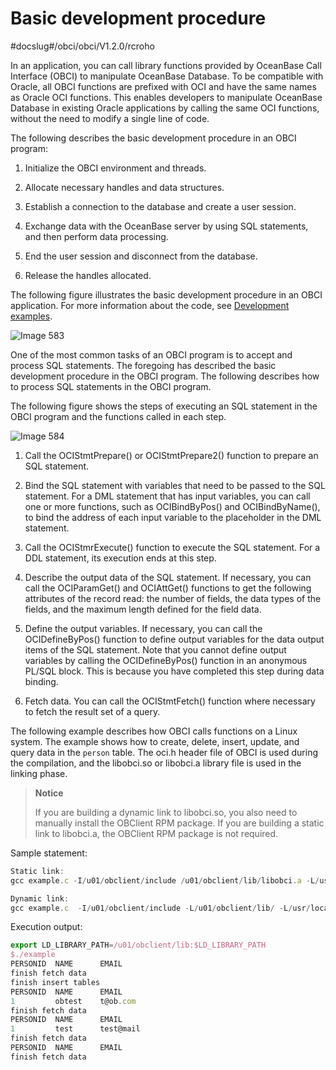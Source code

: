 # Basic development procedure

#docslug#/obci/obci/V1.2.0/rcroho

In an application, you can call library functions provided by OceanBase Call Interface (OBCI) to manipulate OceanBase Database. To be compatible with Oracle, all OBCI functions are prefixed with OCI and have the same names as Oracle OCI functions. This enables developers to manipulate OceanBase Database in existing Oracle applications by calling the same OCI functions, without the need to modify a single line of code.

The following describes the basic development procedure in an OBCI program:

1. Initialize the OBCI environment and threads.

2. Allocate necessary handles and data structures.

3. Establish a connection to the database and create a user session.

4. Exchange data with the OceanBase server by using SQL statements, and then perform data processing.

5. End the user session and disconnect from the database.

6. Release the handles allocated.

The following figure illustrates the basic development procedure in an OBCI application. For more information about the code, see [Development examples](../5.developer-guide/2.development-example.md).

![Image 583](https://help-static-aliyun-doc.aliyuncs.com/assets/img/en-US/6466669161/p269772.png)

One of the most common tasks of an OBCI program is to accept and process SQL statements. The foregoing has described the basic development procedure in the OBCI program. The following describes how to process SQL statements in the OBCI program.

The following figure shows the steps of executing an SQL statement in the OBCI program and the functions called in each step.

![Image 584](https://help-static-aliyun-doc.aliyuncs.com/assets/img/en-US/6466669161/p269773.png)

1. Call the OCIStmtPrepare() or OCIStmtPrepare2() function to prepare an SQL statement.

2. Bind the SQL statement with variables that need to be passed to the SQL statement. For a DML statement that has input variables, you can call one or more functions, such as OCIBindByPos() and OCIBindByName(), to bind the address of each input variable to the placeholder in the DML statement.

3. Call the OCIStmrExecute() function to execute the SQL statement. For a DDL statement, its execution ends at this step.

4. Describe the output data of the SQL statement. If necessary, you can call the OCIParamGet() and OCIAttGet() functions to get the following attributes of the record read: the number of fields, the data types of the fields, and the maximum length defined for the field data.

5. Define the output variables. If necessary, you can call the OCIDefineByPos() function to define output variables for the data output items of the SQL statement. Note that you cannot define output variables by calling the OCIDefineByPos() function in an anonymous PL/SQL block. This is because you have completed this step during data binding.

6. Fetch data. You can call the OCIStmtFetch() function where necessary to fetch the result set of a query.

The following example describes how OBCI calls functions on a Linux system. The example shows how to create, delete, insert, update, and query data in the `person` table. The oci.h header file of OBCI is used during the compilation, and the libobci.so or libobci.a library file is used in the linking phase.

> **Notice**
>
> If you are building a dynamic link to libobci.so, you also need to manually install the OBClient RPM package. If you are building a static link to libobci.a, the OBClient RPM package is not required.

Sample statement:

```javascript
Static link: 
gcc example.c -I/u01/obclient/include /u01/obclient/lib/libobci.a -L/usr/local/lib64 -lstdc++ -lpthread -ldl -lm -g -o example

Dynamic link: 
gcc example.c  -I/u01/obclient/include -L/u01/obclient/lib/ -L/usr/local/lib64 -lobci -lobclnt -g -o example
```

Execution output:

```javascript
export LD_LIBRARY_PATH=/u01/obclient/lib:$LD_LIBRARY_PATH
$./example
PERSONID  NAME      EMAIL
finish fetch data
finish insert tables
PERSONID  NAME      EMAIL
1         obtest    t@ob.com
finish fetch data
PERSONID  NAME      EMAIL
1         test      test@mail
finish fetch data
PERSONID  NAME      EMAIL
finish fetch data
```
